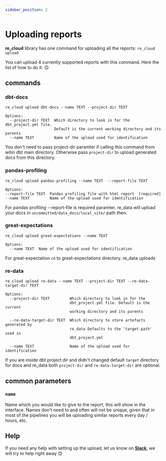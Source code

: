 ```yaml
---
sidebar_position: 2
---
```


# Uploading reports

**re_cloud** library has one command for uploading all the reports: `re_cloud upload`

You can upload 4 currently supported reports with this command. Here the list of how to do it: 😊

## commands

### dbt-docs

```
re_cloud upload dbt-docs --name TEXT --project-dir TEXT

Options:
  --project-dir TEXT  Which directory to look in for the dbt_project.yml file.
                      Default is the current working directory and its parents
  --name TEXT         Name of the upload used for identification
```

You don't need to pass project-dir paramter if calling this command from witin dbt main directory. Otherwise pass `project-dir` to upload generated docs from this directory.

### pandas-profiling

```
re_cloud upload pandas-profiling --name TEXT  --report-file TEXT

Options:
--report-file TEXT  Pandas profiling file with html report  [required]
--name TEXT         Name of the upload used for identification
```

For pandas profiling --report-file is required paramter. re_data will upload your docs in `uncommitted/data_docs/local_site/` path then.

### great-expectations

```
re_cloud upload great-expectations --name TEXT

Options:
  --name TEXT  Name of the upload used for identification
```

For great-expectation `cd` to great-expectations directory. re_data uploads 

### re-data

```
re_cloud upload re-data --name TEXT --project-dir TEXT --re-data-target-dir TEXT

Options:
  --project-dir TEXT         Which directory to look in for the
                             dbt_project.yml file. Default is the current
                             working directory and its parents

  --re-data-target-dir TEXT  Which directory to store artefacts generated by
                             re_data Defaults to the 'target-path' used in
                             dbt_project.yml

  --name TEXT                Name of the upload used for identification
```

If you are inside dbt project dir and didn't changed default `target` directory for docs and re_data both `project-dir` and `re-data-target-dir` are optional.

## common parameters

### `name`

Name which you would like to give to the report, this will show in the interface. Names don't need to and often will not be unique, given that in most of the pipelines you will be uploading similar reports every day / hours, etc.


## Help

If you need any help with setting up the upload, let us know on **[Slack](https://www.getre.io/slack)**, we will try to help right away 😊